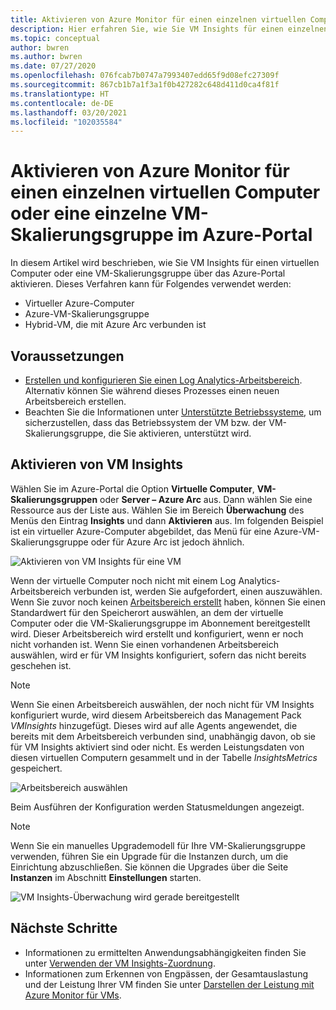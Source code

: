 ```yaml
---
title: Aktivieren von Azure Monitor für einen einzelnen virtuellen Computer oder eine einzelne VM-Skalierungsgruppe im Azure-Portal
description: Hier erfahren Sie, wie Sie VM Insights für einen einzelnen virtuellen Azure-Computer oder eine einzelne VM-Skalierungsgruppe über das Azure-Portal aktivieren.
ms.topic: conceptual
author: bwren
ms.author: bwren
ms.date: 07/27/2020
ms.openlocfilehash: 076fcab7b0747a7993407edd65f9d08efc27309f
ms.sourcegitcommit: 867cb1b7a1f3a1f0b427282c648d411d0ca4f81f
ms.translationtype: HT
ms.contentlocale: de-DE
ms.lasthandoff: 03/20/2021
ms.locfileid: "102035584"
---
```

# <a name="enable-azure-monitor-for-single-virtual-machine-or-virtual-machine-scale-set-in-the-azure-portal"></a>Aktivieren von Azure Monitor für einen einzelnen virtuellen Computer oder eine einzelne VM-Skalierungsgruppe im Azure-Portal
In diesem Artikel wird beschrieben, wie Sie VM Insights für einen virtuellen Computer oder eine VM-Skalierungsgruppe über das Azure-Portal aktivieren. Dieses Verfahren kann für Folgendes verwendet werden:

- Virtueller Azure-Computer
- Azure-VM-Skalierungsgruppe
- Hybrid-VM, die mit Azure Arc verbunden ist

## <a name="prerequisites"></a>Voraussetzungen

- [Erstellen und konfigurieren Sie einen Log Analytics-Arbeitsbereich](./vminsights-configure-workspace.md). Alternativ können Sie während dieses Prozesses einen neuen Arbeitsbereich erstellen.
- Beachten Sie die Informationen unter [Unterstützte Betriebssysteme](./vminsights-enable-overview.md#supported-operating-systems), um sicherzustellen, dass das Betriebssystem der VM bzw. der VM-Skalierungsgruppe, die Sie aktivieren, unterstützt wird. 

## <a name="enable-vm-insights"></a>Aktivieren von VM Insights

Wählen Sie im Azure-Portal die Option **Virtuelle Computer**, **VM-Skalierungsgruppen** oder **Server – Azure Arc** aus. Dann wählen Sie eine Ressource aus der Liste aus. Wählen Sie im Bereich **Überwachung** des Menüs den Eintrag **Insights** und dann **Aktivieren** aus. Im folgenden Beispiel ist ein virtueller Azure-Computer abgebildet, das Menü für eine Azure-VM-Skalierungsgruppe oder für Azure Arc ist jedoch ähnlich.

![Aktivieren von VM Insights für eine VM](media/vminsights-enable-portal/enable-vminsights-vm-portal.png)

Wenn der virtuelle Computer noch nicht mit einem Log Analytics-Arbeitsbereich verbunden ist, werden Sie aufgefordert, einen auszuwählen. Wenn Sie zuvor noch keinen [Arbeitsbereich erstellt](../logs/quick-create-workspace.md) haben, können Sie einen Standardwert für den Speicherort auswählen, an dem der virtuelle Computer oder die VM-Skalierungsgruppe im Abonnement bereitgestellt wird. Dieser Arbeitsbereich wird erstellt und konfiguriert, wenn er noch nicht vorhanden ist. Wenn Sie einen vorhandenen Arbeitsbereich auswählen, wird er für VM Insights konfiguriert, sofern das nicht bereits geschehen ist.

> [!NOTE]
> Wenn Sie einen Arbeitsbereich auswählen, der noch nicht für VM Insights konfiguriert wurde, wird diesem Arbeitsbereich das Management Pack *VMInsights* hinzugefügt. Dieses wird auf alle Agents angewendet, die bereits mit dem Arbeitsbereich verbunden sind, unabhängig davon, ob sie für VM Insights aktiviert sind oder nicht. Es werden Leistungsdaten von diesen virtuellen Computern gesammelt und in der Tabelle *InsightsMetrics* gespeichert.

![Arbeitsbereich auswählen](media/vminsights-enable-portal/select-workspace.png)

Beim Ausführen der Konfiguration werden Statusmeldungen angezeigt.

>[!NOTE]
>Wenn Sie ein manuelles Upgrademodell für Ihre VM-Skalierungsgruppe verwenden, führen Sie ein Upgrade für die Instanzen durch, um die Einrichtung abzuschließen. Sie können die Upgrades über die Seite **Instanzen** im Abschnitt **Einstellungen** starten.

![VM Insights-Überwachung wird gerade bereitgestellt](media/vminsights-enable-portal/onboard-vminsights-vm-portal-status.png)



## <a name="next-steps"></a>Nächste Schritte

* Informationen zu ermittelten Anwendungsabhängigkeiten finden Sie unter [Verwenden der VM Insights-Zuordnung](vminsights-maps.md). 
* Informationen zum Erkennen von Engpässen, der Gesamtauslastung und der Leistung Ihrer VM finden Sie unter [Darstellen der Leistung mit Azure Monitor für VMs](vminsights-performance.md).
